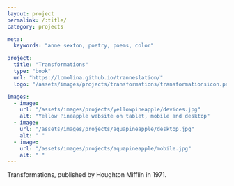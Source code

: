```yaml
---
layout: project
permalink: /:title/
category: projects

meta:
  keywords: "anne sexton, poetry, poems, color"

project:
  title: "Transformations"
  type: "book"
  url: "https://lcmolina.github.io/tranneslation/"
  logo: "/assets/images/projects/transformations/transformationsicon.png"

images:
  - image:
    url: "/assets/images/projects/yellowpineapple/devices.jpg"
    alt: "Yellow Pineapple website on tablet, mobile and desktop"
  - image:
    url: "/assets/images/projects/aquapineapple/desktop.jpg"
    alt: " "
  - image:
    url: "/assets/images/projects/aquapineapple/mobile.jpg"
    alt: " "
---
```

<p>Transformations, published by Houghton Mifflin in 1971.</p>
